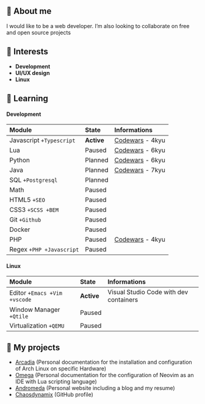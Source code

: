 ## 👋 About me
I would like to be a web developer. I’m also looking to collaborate on free and open source projects

## 👀 Interests
- **Development**
- **UI/UX design**
- **Linux**

## 🌱 Learning

#### Development
| Module                   | State      | Informations                                                   |
| :----------------------- | :--------- | :------------------------------------------------------------- |
| Javascript `+Typescript` | **Active** | [Codewars](https://www.codewars.com/users/ChaosDynamix) - 4kyu |
| Lua                      | Paused     | [Codewars](https://www.codewars.com/users/ChaosDynamix) - 6kyu |
| Python                   | Planned    | [Codewars](https://www.codewars.com/users/ChaosDynamix) - 6kyu |
| Java                     | Planned    | [Codewars](https://www.codewars.com/users/ChaosDynamix) - 7kyu |
| SQL `+Postgresql`        | Planned    |                                                                |
| Math                     | Paused     |                                                                |
| HTML5 `+SEO`             | Paused     |                                                                |
| CSS3 `+SCSS +BEM`        | Paused     |                                                                |
| Git `+Github`            | Paused     |                                                                |
| Docker                   | Paused     |                                                                |
| PHP                      | Paused     | [Codewars](https://www.codewars.com/users/ChaosDynamix) - 4kyu |
| Regex `+PHP +Javascript` | Paused     |                                                                |

#### Linux
| Module                       | State      | Informations                           |
| :--------------------------- | :--------- | :------------------------------------- |
| Editor `+Emacs +Vim +vscode` | **Active** | Visual Studio Code with dev containers |
| Window Manager `+Qtile`      | Paused     |                                        |
| Virtualization `+QEMU`       | Paused     |                                        |

## 🚀 My projects
- [Arcadia](https://github.com/ChaosDynamix/Arcadia) (Personal documentation for the installation and configuration of Arch Linux on specific Hardware)
- [Omega](https://github.com/ChaosDynamix/Omega) (Personal documentation for the configuration of Neovim as an IDE with Lua scripting language)
- [Andromeda](https://github.com/ChaosDynamix/Andromeda) (Personal website including a blog and my resume)
- [Chaosdynamix](https://github.com/ChaosDynamix/ChaosDynamix) (GitHub profile)
